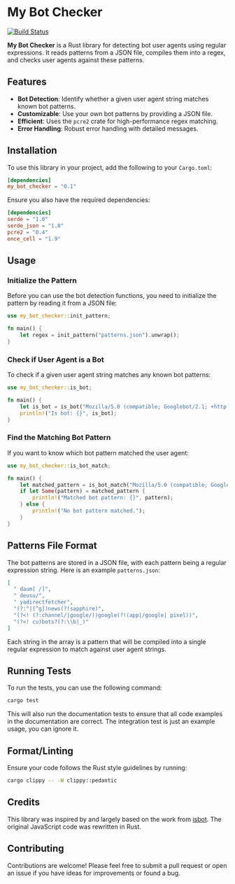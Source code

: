# My Bot Checker

[![Build Status](https://travis-ci.org/devactivity/my-bot-checker.svg?branch=main)](https://travis-ci.org/devactivity/my-bot-checker)

**My Bot Checker** is a Rust library for detecting bot user agents using regular expressions. It reads patterns from a JSON file, compiles them into a regex, and checks user agents against these patterns.

## Features

- **Bot Detection**: Identify whether a given user agent string matches known bot patterns.
- **Customizable**: Use your own bot patterns by providing a JSON file.
- **Efficient**: Uses the `pcre2` crate for high-performance regex matching.
- **Error Handling**: Robust error handling with detailed messages.

## Installation

To use this library in your project, add the following to your `Cargo.toml`:

```toml
[dependencies]
my_bot_checker = "0.1"
```

Ensure you also have the required dependencies:

```toml
[dependencies]
serde = "1.0"
serde_json = "1.0"
pcre2 = "0.4"
once_cell = "1.9"
```

## Usage
### Initialize the Pattern

Before you can use the bot detection functions, you need to initialize the pattern by reading it from a JSON file:

```rust
use my_bot_checker::init_pattern;

fn main() {
    let regex = init_pattern("patterns.json").unwrap();
}
```

### Check if User Agent is a Bot

To check if a given user agent string matches any known bot patterns:

```rust
use my_bot_checker::is_bot;

fn main() {
    let is_bot = is_bot("Mozilla/5.0 (compatible; Googlebot/2.1; +http://www.google.com/bot.html)", "patterns.json").unwrap();
    println!("Is bot: {}", is_bot);
}
```

### Find the Matching Bot Pattern

If you want to know which bot pattern matched the user agent:

```rust
use my_bot_checker::is_bot_match;

fn main() {
    let matched_pattern = is_bot_match("Mozilla/5.0 (compatible; Googlebot/2.1; +http://www.google.com/bot.html)", "patterns.json").unwrap();
    if let Some(pattern) = matched_pattern {
        println!("Matched bot pattern: {}", pattern);
    } else {
        println!("No bot pattern matched.");
    }
}
```

## Patterns File Format

The bot patterns are stored in a JSON file, with each pattern being a regular expression string. Here is an example `patterns.json`:

```json
[
  " daum[ /]",
  " deusu/",
  " yadirectfetcher",
  "(?:^|[^g])news(?!sapphire)",
  "(?<! (?:channel/|google/))google(?!(app|/google| pixel))",
  "(?<! cu)bots?(?:\\b|_)"
]
```

Each string in the array is a pattern that will be compiled into a single regular expression to match against user agent strings.

## Running Tests

To run the tests, you can use the following command:

```bash
cargo test
```

This will also run the documentation tests to ensure that all code examples in the documentation are correct. The integration test is just an example usage, you can ignore it.

## Format/Linting

Ensure your code follows the Rust style guidelines by running:

```bash
cargo clippy -- -W clippy::pedantic
```

## Credits

This library was inspired by and largely based on the work from [isbot](https://github.com/omrilotan/isbot). The original JavaScript code was rewritten in Rust.

## Contributing

Contributions are welcome! Please feel free to submit a pull request or open an issue if you have ideas for improvements or found a bug.
